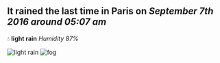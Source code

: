 ## It rained the last time in Paris on *September 7th 2016 around 05:07 am*
💧  **light rain** *Humidity 87%*

![light rain](http://openweathermap.org/img/w/10n.png) ![fog](http://openweathermap.org/img/w/50n.png)
